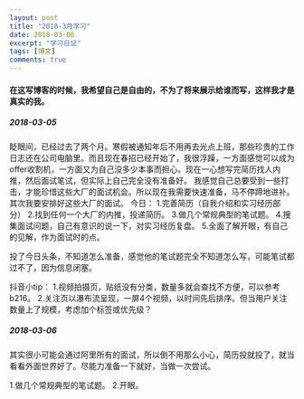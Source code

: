 ```yaml
---
layout: post
title: "2018-3月学习"
date: 2018-03-06
excerpt: "学习日记"
tags: [博文]
comments: true
---
```


#### 在这写博客的时候，我希望自己是自由的，不为了将来展示给谁而写，这样我才是真实的我。

##### 2018-03-05

眨眼间，已经过去了两个月。寒假被通知年后不用再去光点上班，那些珍贵的工作日志还在公司电脑里。而且现在春招已经开始了，我很浮躁，一方面感觉可以成为offer收割机，一方面又为自己没多少本事而担心。现在一心想写完简历找人内推，然后面试笔试，但实际上自己完全没有准备好。
我感觉自己总要受到一些打击，才能珍惜这些大厂的面试机会。所以现在我需要快速准备，马不停蹄地进补。其次我要安排好这些大厂的面试。
今日：
1.完善简历（自我介绍和实习经历部分）
2.找到任何一个大厂的内推，投递简历。
3.做几个常规典型的笔试题。
4.搜集面试问题，自己有意识的说一下，对实习经历复盘。
5.全面了解开眼，有自己的见解，作为面试时的点。

投了今日头条，不知道怎么准备，感觉他的笔试题完全不知道怎么写，可能笔试都过不了，因为信息闭塞。

抖音小tip：
1.视频拍摄页，贴纸没有分类，数量多就会查找不方便，可以参考b216。
2.关注页以瀑布流呈现，一屏4个视频，以时间先后排序。但当用户关注数量上了规模，考虑加个标签或优先级？

##### 2018-03-06

其实很小可能会通过阿里所有的面试，所以倒不用那么小心，简历投就投了，就当看看外面世界好了。尽能力准备一下就好，当做一次尝试。

1.做几个常规典型的笔试题。
2.开眼。













